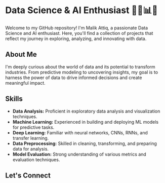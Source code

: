 # Data Science & AI Enthusiast 👨‍💻📊🤖

Welcome to my GitHub repository! I'm Malik Attiq, a passionate Data Science and AI enthusiast. Here, you'll find a collection of projects that reflect my journey in exploring, analyzing, and innovating with data.

## About Me

I'm deeply curious about the world of data and its potential to transform industries. From predictive modeling to uncovering insights, my goal is to harness the power of data to drive informed decisions and create meaningful impact.

## Skills

- **Data Analysis:** Proficient in exploratory data analysis and visualization techniques.
- **Machine Learning:** Experienced in building and deploying ML models for predictive tasks.
- **Deep Learning:** Familiar with neural networks, CNNs, RNNs, and transfer learning.
- **Data Preprocessing:** Skilled in cleaning, transforming, and preparing data for analysis.
- **Model Evaluation:** Strong understanding of various metrics and evaluation techniques.

## Let's Connect
